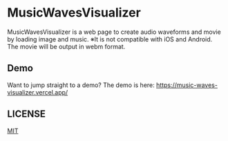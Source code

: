 # MusicWavesVisualizer
MusicWavesVisualizer is a web page to create audio waveforms and movie by loading image and music.
※It is not compatible with iOS and Android. The movie will be output in webm format.

## Demo
Want to jump straight to a demo?
The demo is here: https://music-waves-visualizer.vercel.app/

## LICENSE

[MIT](http://opensource.org/licenses/mit-license.php)
